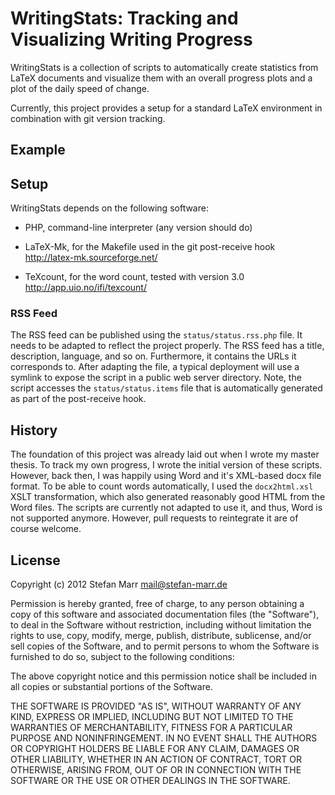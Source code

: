 WritingStats: Tracking and Visualizing Writing Progress
=======================================================

WritingStats is a collection of scripts to automatically create statistics
from LaTeX documents and visualize them with an overall progress plots and a
plot of the daily speed of change.

Currently, this project provides a setup for a standard LaTeX environment in
combination with git version tracking.

Example
-------

Setup
-----

WritingStats depends on the following software:

 - PHP, command-line interpreter (any version should do)
 
 - LaTeX-Mk, for the Makefile used in the git post-receive hook
   http://latex-mk.sourceforge.net/
   
 - TeXcount, for the word count, tested with version 3.0
   http://app.uio.no/ifi/texcount/

### RSS Feed

The RSS feed can be published using the `status/status.rss.php` file. It needs
to be adapted to reflect the project properly. The RSS feed has a title,
description, language, and so on. Furthermore, it contains the URLs it
corresponds to. After adapting the file, a typical deployment will use a
symlink to expose the script in a public web server directory. Note, the
script accesses the `status/status.items` file that is automatically generated
as part of the post-receive hook.

History
-------

The foundation of this project was already laid out when I wrote my master
thesis. To track my own progress, I wrote the initial version of these
scripts. However, back then, I was happily using Word and it's XML-based docx
file format. To be able to count words automatically, I used the
`docx2html.xsl` XSLT transformation, which also generated reasonably good HTML
from the Word files. The scripts are currently not adapted to use it, and
thus, Word is not supported anymore. However, pull requests to reintegrate it
are of course welcome.

License
-------

Copyright (c) 2012 Stefan Marr <mail@stefan-marr.de>

Permission is hereby granted, free of charge, to any person obtaining a copy
of this software and associated documentation files (the "Software"), to deal
in the Software without restriction, including without limitation the rights
to use, copy, modify, merge, publish, distribute, sublicense, and/or sell
copies of the Software, and to permit persons to whom the Software is
furnished to do so, subject to the following conditions:

The above copyright notice and this permission notice shall be included in all
copies or substantial portions of the Software.

THE SOFTWARE IS PROVIDED "AS IS", WITHOUT WARRANTY OF ANY KIND, EXPRESS OR
IMPLIED, INCLUDING BUT NOT LIMITED TO THE WARRANTIES OF MERCHANTABILITY,
FITNESS FOR A PARTICULAR PURPOSE AND NONINFRINGEMENT. IN NO EVENT SHALL THE
AUTHORS OR COPYRIGHT HOLDERS BE LIABLE FOR ANY CLAIM, DAMAGES OR OTHER
LIABILITY, WHETHER IN AN ACTION OF CONTRACT, TORT OR OTHERWISE, ARISING FROM,
OUT OF OR IN CONNECTION WITH THE SOFTWARE OR THE USE OR OTHER DEALINGS IN THE
SOFTWARE.

